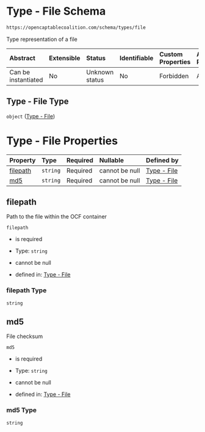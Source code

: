 # Type - File Schema

```txt
https://opencaptablecoalition.com/schema/types/file
```

Type representation of a file

| Abstract            | Extensible | Status         | Identifiable | Custom Properties | Additional Properties | Access Restrictions | Defined In                                                                     |
| :------------------ | :--------- | :------------- | :----------- | :---------------- | :-------------------- | :------------------ | :----------------------------------------------------------------------------- |
| Can be instantiated | No         | Unknown status | No           | Forbidden         | Allowed               | none                | [File.schema.json](../../schema/types/File.schema.json "open original schema") |

## Type - File Type

`object` ([Type - File](file.md))

# Type - File Properties

| Property              | Type     | Required | Nullable       | Defined by                                                                                                            |
| :-------------------- | :------- | :------- | :------------- | :-------------------------------------------------------------------------------------------------------------------- |
| [filepath](#filepath) | `string` | Required | cannot be null | [Type - File](file-properties-filepath.md "https://opencaptablecoalition.com/schema/types/file#/properties/filepath") |
| [md5](#md5)           | `string` | Required | cannot be null | [Type - File](file-properties-md5.md "https://opencaptablecoalition.com/schema/types/file#/properties/md5")           |

## filepath

Path to the file within the OCF container

`filepath`

*   is required

*   Type: `string`

*   cannot be null

*   defined in: [Type - File](file-properties-filepath.md "https://opencaptablecoalition.com/schema/types/file#/properties/filepath")

### filepath Type

`string`

## md5

File checksum

`md5`

*   is required

*   Type: `string`

*   cannot be null

*   defined in: [Type - File](file-properties-md5.md "https://opencaptablecoalition.com/schema/types/file#/properties/md5")

### md5 Type

`string`
